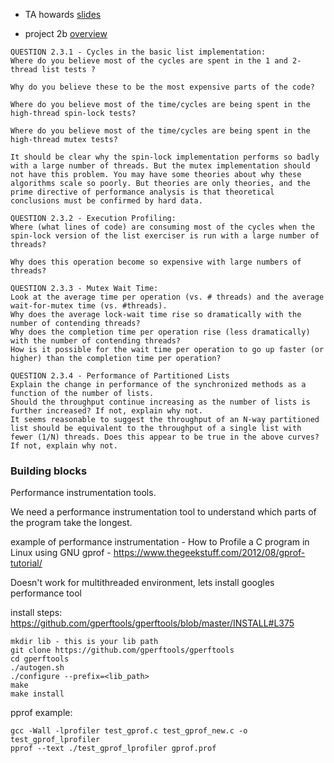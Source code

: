 
* TA howards [slides](https://docs.google.com/presentation/d/11VwDmTVMjL0zejMXSgd96GYEyyP43uNmw6F2HQIgW10/edit?usp=sharing)

* project 2b [overview](http://web.cs.ucla.edu/~harryxu/courses/111/winter20/ProjectGuide/P2B.html)

```
QUESTION 2.3.1 - Cycles in the basic list implementation:
Where do you believe most of the cycles are spent in the 1 and 2-thread list tests ?

Why do you believe these to be the most expensive parts of the code?

Where do you believe most of the time/cycles are being spent in the high-thread spin-lock tests?

Where do you believe most of the time/cycles are being spent in the high-thread mutex tests?

It should be clear why the spin-lock implementation performs so badly with a large number of threads. But the mutex implementation should not have this problem. You may have some theories about why these algorithms scale so poorly. But theories are only theories, and the prime directive of performance analysis is that theoretical conclusions must be confirmed by hard data.

QUESTION 2.3.2 - Execution Profiling:
Where (what lines of code) are consuming most of the cycles when the spin-lock version of the list exerciser is run with a large number of threads?

Why does this operation become so expensive with large numbers of threads?

QUESTION 2.3.3 - Mutex Wait Time:
Look at the average time per operation (vs. # threads) and the average wait-for-mutex time (vs. #threads).
Why does the average lock-wait time rise so dramatically with the number of contending threads?
Why does the completion time per operation rise (less dramatically) with the number of contending threads?
How is it possible for the wait time per operation to go up faster (or higher) than the completion time per operation?

QUESTION 2.3.4 - Performance of Partitioned Lists
Explain the change in performance of the synchronized methods as a function of the number of lists.
Should the throughput continue increasing as the number of lists is further increased? If not, explain why not.
It seems reasonable to suggest the throughput of an N-way partitioned list should be equivalent to the throughput of a single list with fewer (1/N) threads. Does this appear to be true in the above curves? If not, explain why not.
```

### Building blocks
Performance instrumentation tools.

We need a performance instrumentation tool to understand which parts of the program take the longest.

example of performance instrumentation - 
How to Profile a C program in Linux using GNU gprof - https://www.thegeekstuff.com/2012/08/gprof-tutorial/

Doesn't work for multithreaded environment, lets install googles performance tool

install steps:
https://github.com/gperftools/gperftools/blob/master/INSTALL#L375

```
mkdir lib - this is your lib path
git clone https://github.com/gperftools/gperftools
cd gperftools
./autogen.sh
./configure --prefix=<lib_path>
make
make install
```

pprof example:
```
gcc -Wall -lprofiler test_gprof.c test_gprof_new.c -o test_gprof_lprofiler
pprof --text ./test_gprof_lprofiler gprof.prof
```
